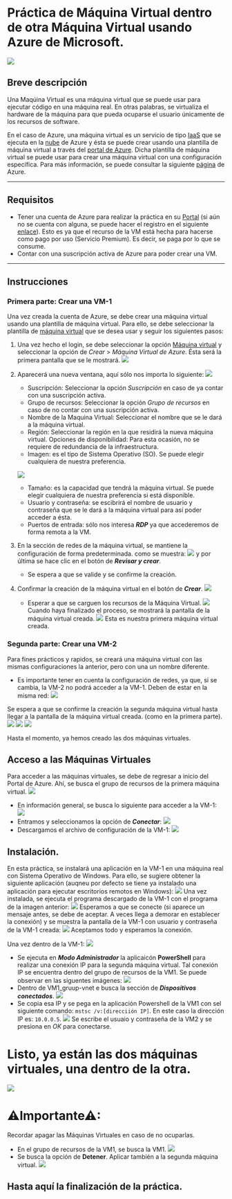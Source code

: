 # Práctica de Máquina Virtual dentro de otra Máquina Virtual usando Azure de Microsoft.

![](https://connectoricons-prod.azureedge.net/releases/v1.0.1567/1.0.1567.2748/azurevm/icon.png)

## Breve descripción
Una Maqúina Virtual es una máquina virtual que se puede usar para ejecutar código en una máquina real. En otras palabras, se virtualiza el hardware de la máquina para que pueda ocuparse el usuario únicamente de los recursos de software.


En el caso de Azure, una máquina virtual es un servicio de tipo [IaaS](https://azure.microsoft.com/es-mx/overview/what-is-iaas/#overview) que se ejecuta en la [nube](https://azure.microsoft.com/es-mx/overview/what-is-the-cloud/) de Azure y ésta  se puede crear usando una plantilla de máquina virtual a través del [portal de Azure](https://portal.azure.com/#home). Dicha plantilla de máquina virtual se puede usar para crear una máquina virtual con una configuración específica. Para más información, se puede consultar la siguiente [página](https://docs.microsoft.com/es-mx/connectors/azurevm/) de Azure.

-----------

## Requisitos
 - Tener una cuenta de Azure para realizar la práctica en su [Portal](https://portal.azure.com/#home) (si aún no se cuenta con alguna, se puede hacer el registro en el siguiente [enlace](https://azure.microsoft.com/es-mx/free/)). Esto es ya que el recurso de la VM está hecha para hacerse como pago por uso (Servicio Premium). Es decir, se paga por lo que se consume.
 - Contar con una suscripción activa de Azure para poder crear una VM. 

-----------

## Instrucciones

### Primera parte: Crear una VM-1
Una vez creada la cuenta de Azure, se debe crear una máquina virtual usando una plantilla de máquina virtual. Para ello, se debe seleccionar la plantilla de [máquina virtual](https://portal.azure.com/#view/HubsExtension/BrowseResource/resourceType/Microsoft.Compute%2FVirtualMachines) que se desea usar y seguir los siguientes pasos:

1. Una vez hecho el login, se debe seleccionar la opción [Máquina virtual](https://portal.azure.com/#view/HubsExtension/BrowseResource/resourceType/Microsoft.Compute%2FVirtualMachines) y seleccionar la opción de *Crear* > *Máquina Virtual de Azure*. Ésta será la primera pantalla que se le mostrará.
![](/PrácticaVMenVM/images/1.1.png)

2. Aparecerá una nueva ventana, aquí sólo nos importa lo siguiente:
![](/PrácticaVMenVM\images\2.1.png)
    - Suscripción: Seleccionar la opción *Suscripción* en caso de ya contar con una suscripción activa.
    - Grupo de recursos: Seleccionar la opción *Grupo de recursos* en caso de no contar con una suscripción activa.
    - Nombre de la Maquina Virtual: Seleccionar el nombre que se le dará a la máquina virtual.
    - Región: Seleccionar la región en la que residirá la nueva máquina virtual. 
    Opciones de disponibilidad: Para esta ocasión, no se requiere de redundancia de la infraestructura.
    - Imagen: es el tipo de Sistema Operativo (SO). Se puede elegir cualquiera de nuestra preferencia.

    ![](/PrácticaVMenVM\images\2.2.png)
    - Tamaño: es la capacidad que tendrá la máquina virtual. Se puede elegir cualquiera de nuestra preferencia si está disponible.
    - Usuario y contraseña: se escibrirá el nombre de usuario y contraseña que se le dará a la máquina virtual para así poder acceder a ésta.
    - Puertos de entrada: sólo nos interesa ***RDP*** ya que accederemos de forma remota a la VM.
3. En la sección de redes de la máquina virtual, se mantiene la configuración de forma predeterminada. como se muestra:
![](/PrácticaVMenVM\images\3.1.png) y por última se hace clic en el botón de ***Revisar y crear***.
    - Se espera a que se valide y se confirme la creación.


4. Confirmar la creación de la máquina virtual en el botón de ***Crear***.
![](/PrácticaVMenVM\images\4.1.png)
    - Esperar a que se carguen los recursos de la Máquina Virtual.
    ![](/PrácticaVMenVM\images\4.2.png)
    Cuando haya finalizado el proceso, se mostrará la pantalla de la máquina virtual creada.
    ![](/PrácticaVMenVM\images\4.3.png)
    Esta es nuestra primera máquina virtual creada.

### Segunda parte: Crear una VM-2

Para fines prácticos y rapidos, se creará una máquina virtual con las mismas configuraciones la anterior, pero con una un nombre diferente.
- Es importante tener en cuenta la configuración de redes, ya que, si se cambia, la VM-2 no podrá acceder a la VM-1. Deben de estar en la misma red:    ![](/PrácticaVMenVM\images\5.1.png)

Se espera a que se confirme la creación la segunda máquina virtual hasta llegar a la pantalla de la máquina virtual creada. (como en la primera parte).
![](/PrácticaVMenVM\images\5.2.png)
![](/PrácticaVMenVM\images\5.3.png)
![](/PrácticaVMenVM\images\5.4.png)

Hasta el momento, ya hemos creado las dos máquinas virtuales.

## Acceso a las Máquinas Virtuales

Para acceder a las máquinas virtuales, se debe de regresar a inicio del Portal de Azure. Ahí, se busca el grupo de recursos de la primera máquina virtual.
![](/PrácticaVMenVM\images\6.1.png)

- En información general, se busca lo siguiente para acceder a la VM-1:
    ![](/PrácticaVMenVM\images\6.2.png)
- Entramos y seleccionamos la opción de ***Conectar***:
    ![](/PrácticaVMenVM\images\6.3.png)
- Descargamos el archivo de configuración de la VM-1:
    ![](/PrácticaVMenVM\images\6.4.png)

## Instalación.
En esta práctica, se instalará una aplicación en la VM-1 en una máquina real con Sistema Operativo de Windows. Para ello, se sugiere obtener la siguiente aplicación (auqneu por defecto se tiene ya instalado una aplicación para ejecutar escritorios remotos en Windows):
![](/PrácticaVMenVM\images\7.1.png)
Una vez instalada, se ejecuta el programa descargado de la VM-1 con el programa de la imagen anterior:
![](/PrácticaVMenVM\images\7.2.png)
Esperamos a que se conecte (si aparece un mensaje antes, se debe de aceptar. A veces llega a demorar en establecer la conexión) y se muestra la pantalla de la VM-1 con usuario y contraseña de la VM-1 creada:
![](/PrácticaVMenVM\images\7.3.png)
Aceptamos todo y esperamos la conexión.

Una vez dentro de la VM-1:
![](/PrácticaVMenVM\images\8.1.png)
- Se ejecuta en ***Modo Administrador*** la aplicaicón **PowerShell** para realizar una conexión IP para la segunda máquina virtual. Tal conexión IP se encuentra dentro del grupo de recursos de la VM1. Se puede observar en las siguentes imágenes:
![](/PrácticaVMenVM\images\8.2.png)
- Dentro de VM1_gruup-vnet e busca la sección de ***Dispositivos conectados***.
![](/PrácticaVMenVM\images\8.4.png)
- Se copia esa IP y se pega en la aplicación Powershell de la VM1 con sel siguiente comando:
`mstsc /v:[direcciión IP]`. En este caso la dirección IP es: `10.0.0.5`.
![](/PrácticaVMenVM\images\8.3.png)
Se escribe el usuaio y contraseña de la VM2 y se presiona en *OK* para conectarse.

# Listo, ya están las dos máquinas virtuales, una dentro de la otra.
![](/PrácticaVMenVM\images\8.5.png)

# **⚠Importante⚠**: 
Recordar apagar las Máquinas Virtuales en caso de no ocuparlas.
- En el grupo de recursos de la VM1, se busca la VM1.
![](/PrácticaVMenVM\images\9.1.png)
- Se busca la opción de **Detener**. Aplicar también a la segunda máquina virtual.
![](/PrácticaVMenVM\images\9.2.png)

## Hasta aquí la finalización de la práctica.